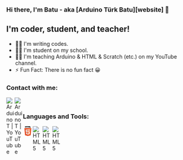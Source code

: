 ### Hi there, I'm Batu - aka [Arduino Türk Batu][website] 👋

## I'm coder, student, and teacher!
- 👨‍💻 I'm writing codes.
- 👨‍🎓 I'm student on my school.
- 👨‍🏫 I'm teaching Arduino & HTML & Scratch (etc.) on my YouTube channel.
- ⚡ Fun Fact: There is no fun fact 😀

### Contact  with me:
[<img align="left" alt="ArduinoT | YouTube" width="22px" src="https://cdn.jsdelivr.net/npm/simple-icons@v3/icons/youtube.svg" />][youtube]
[<img align="left" alt="ArduinoT | YouTube" width="22px" src="https://cdn.jsdelivr.net/npm/simple-icons@v3/icons/instagram.svg" />][instagram]

<br />

### Languages and Tools:
[<img align="left" alt="HTML5" width="26px" src="https://raw.githubusercontent.com/github/explore/80688e429a7d4ef2fca1e82350fe8e3517d3494d/topics/html/html.png" />][htmlplaylist]
[<img align="left" alt="HTML5" width="26px" src="https://bilisimkulubu.bogaziciasokullari.com/wp-content/uploads/2020/06/1_eYLvFjmi77iM_cjJTvRymg.png" />][arduinoplaylist]
[<img align="left" alt="HTML5" width="26px" src="https://robokodlama.com/wp-content/uploads/2018/12/scratchhh.png" />][scratchplaylist]
[<img align="left" alt="HTML5" width="26px" src="https://pbs.twimg.com/media/CDFf5EwVIAAzeJh?format=png&name=large" />][mblockplaylist]

<br />
<br />

[youtube]: https://www.youtube.com/channel/UCwGhWHqg4HuKZ0C9j4vjGxg/featured
[instagram]: https://www.instagram.com/arduinoturkbatu/
[htmlplaylist]: https://www.youtube.com/playlist?list=PLVdkFG00DhbM5yU6ZWNGUF4MmHZcxqGGa
[arduinoplaylist]: https://www.youtube.com/playlist?list=PLVdkFG00DhbNsIGd-kxYxLZHAEGR2pnjG
[scratchplaylist]: https://www.youtube.com/playlist?list=PLVdkFG00DhbPsOMm5BoDXW9njO2Jz18yq
[mblockplaylist]: https://www.youtube.com/playlist?list=PLVdkFG00DhbMGiGPOKnkPKLXAj8bXkTmf